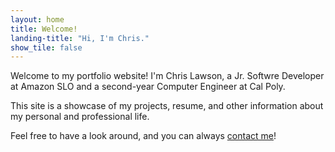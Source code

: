 ```yaml
---
layout: home
title: Welcome!
landing-title: "Hi, I'm Chris."
show_tile: false
---
```


Welcome to my portfolio website! I'm Chris Lawson, a Jr. Softwre Developer at Amazon SLO and a second-year Computer Engineer at Cal Poly.

This site is a showcase of my projects, resume, and other information about my personal and professional life.

Feel free to have a look around, and you can always [contact me](/contact.html)!
